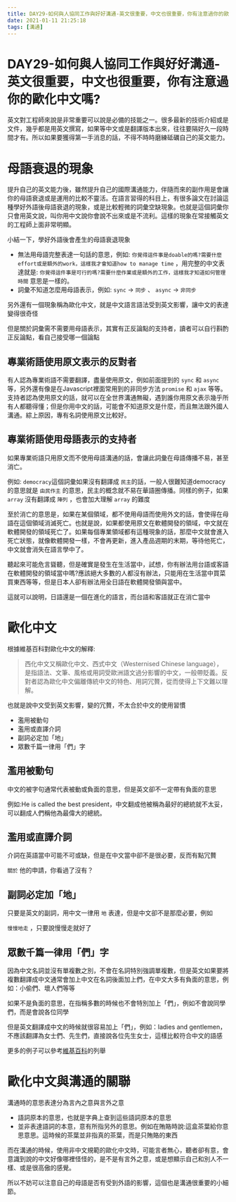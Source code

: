 ```yaml
---
title: DAY29-如何與人協同工作與好好溝通-英文很重要，中文也很重要，你有注意過你的歐化中文嗎?
date: 2021-01-11 21:25:18
tags: [溝通]
---
```

# DAY29-如何與人協同工作與好好溝通-英文很重要，中文也很重要，你有注意過你的歐化中文嗎?

英文對工程師來說是非常重要可以說是必備的技能之一。很多最新的技術介紹或是文件，幾乎都是用英文撰寫，如果等中文或是翻譯版本出來，往往要隔好久一段時間才有。所以如果要獲得第一手消息的話，不得不時時磨練砥礪自己的英文能力。

# 母語衰退的現象

提升自己的英文能力後，雖然提升自己的國際溝通能力，伴隨而來的副作用是會讓你的母語衰退或是運用的比較不靈活。在語言習得的科目上，有很多論文在討論這種學好外語後母語衰退的現象，或是比較輕微的詞彙空缺現象。也就是這個詞彙你只會用英文說，叫你用中文說你會說不出來或是不流利。這樣的現象在常接觸英文的工程師上面非常明顯。

小結一下，學好外語後會產生的母語衰退現象

- 無法用母語完整表達一句話的意思，例如: `你覺得這件事是doable的嗎?需要什麼effort或是額外的work，這樣我才會知道how to manage time` ，用完整的中文表達就是: `你覺得這件事是可行的嗎?需要什麼作業或是額外的工作，這樣我才知道如何管理時間` 意思是一樣的。
- 詞彙不知道怎麼用母語表示，例如: `sync` → `同步` 、 `async` → `非同步`

另外還有一個現象稱為歐化中文，就是中文語言語法受到英文影響，讓中文的表達變得很奇怪

但是關於詞彙需不需要用母語表示，其實有正反論點的支持者，讀者可以自行斟酌正反論點，看自己接受哪一個論點

## 專業術語使用原文表示的反對者

有人認為專業術語不需要翻譯，盡量使用原文，例如前面提到的 `sync` 和 `async` 等，另外還有像是在Javascript裡面常用到的非同步方法 `promise` 和  `ajax` 等等。支持者認為使用原文的話，就可以在全世界溝通無礙，遇到誰你用原文表示幾乎所有人都聽得懂；但是你用中文的話，可能會不知道原文是什麼，而且無法跟外國人溝通。綜上原因，專有名詞使用原文比較好。

## 專業術語使用母語表示的支持者

如果專業術語只用原文而不使用母語溝通的話，會讓此詞彙在母語傳播不易，甚至消亡。

例如: `democracy`這個詞彙如果沒有翻譯成 `民主`的話，一般人很難知道democracy的意思就是 `由民作主` 的意思，民主的概念就不易在華語圈傳播。同樣的例子，如果 `array` 沒有翻譯成 `陣列` ，也會加大理解 `array` 的難度

至於消亡的意思是，如果在某個領域，都不使用母語而使用外文的話，會使得在母語在這個領域消滅死亡。也就是說，如果都使用原文在軟體開發的領域，中文就在軟體開發的領域死亡了。如果每個專業領域都有這種現象的話，那麼中文就會進入死亡狀態，就像軟體開發一樣，不會再更新，進入產品週期的末期，等待他死亡，中文就會消失在語言學中了。

聽起來可能危言聳聽，但是確實是發生在生活當中，試想，你有辦法用台語或客語在軟體開發的領域當中嗎?應該絕大多數的人都沒有辦法，只能用在生活當中買菜買東西等等，但是日本人卻有辦法用全日語在軟體開發領與當中。

這就可以說明，日語還是一個在進化的語言，而台語和客語就正在消亡當中

# 歐化中文

根據維基百科對歐化中文的解釋:

> 西化中文又稱歐化中文、西式中文（Westernised Chinese language），是指語法、文筆、風格或用詞受歐洲語文過分影響的中文，一般帶貶義。反對者認為歐化中文偏離傳統中文的特色、用詞冗贅，從而使得上下文難以理解。

也就是說中文受到英文影響，變的冗贅，不太合於中文的使用習慣

- 濫用被動句
- 濫用或直譯介詞
- 副詞必定加「地」
- 眾數千篇一律用「們」字

## 濫用被動句

中文的被字句通常代表被動或負面的意思，但是英文卻不一定帶有負面的意思

例如:He is called the best president，中文翻成他被稱為最好的總統就不太妥，可以翻成人們稱他為最偉大的總統。

## 濫用或直譯介詞

介詞在英語當中可能不可或缺，但是在中文當中卻不是很必要，反而有點冗贅

`關於` 他的申請，你看過了沒有？

## 副詞必定加「地」

只要是英文的副詞，用中文一律用 `地` 表達，但是中文卻不是那麼必要，例如

`慢慢地走` ，只要說慢慢走就好了

## 眾數千篇一律用「們」字

因為中文名詞並沒有單複數之別，不會在名詞特別強調單複數，但是英文如果要將複數翻譯成中文通常會加上中文在名詞後面加上們，在中文大多有負面的意思，例如：小偷們、壞人們等等

如果不是負面的意思，在指稱多數的時候也不會特別加上「們」，例如不會說同學們，而是會說各位同學

但是英文翻譯成中文的時候就很容易加上「們」，例如：ladies and gentlemen，不應該翻譯為女士們、先生們，直接說各位先生女士，這樣比較符合中文的語感

更多的例子可以參考[維基百科](https://www.wikiwand.com/zh-tw/%E6%AD%90%E5%8C%96%E4%B8%AD%E6%96%87)的列舉

# 歐化中文與溝通的關聯

溝通時的意思表達分為言內之意與言外之意

- 語詞原本的意思，也就是字典上查到這些語詞原本的意思
- 並非表達語詞的本意，意有所指另外的意思。例如在賄賂時說:這盒茶葉給你意思意思。這時候的茶葉並非指真的茶葉，而是只賄賂的東西

而在溝通的時候，使用非中文規範的歐化中文時，可能言者無心，聽者卻有意，會意識到說的中文好像哪裡怪怪的，是不是有言外之意，或是想顯示自己和別人不一樣、或是很高傲的感覺。

所以不妨可以注意自己的母語是否有受到外語的影響，這個也是溝通很重要的小細節。